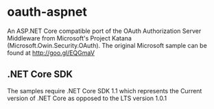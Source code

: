# oauth-aspnet
An ASP.NET Core compatible port of the OAuth Authorization Server Middleware from Microsoft's Project Katana (Microsoft.Owin.Security.OAuth). The original Microsoft sample can be found at http://goo.gl/EQGmaV

## .NET Core SDK
The samples require .NET Core SDK 1.1 which represents the Current version of .NET Core as opposed to the LTS version 1.0.1